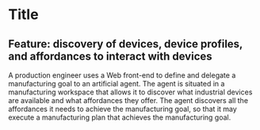 # Title



## Feature: discovery of devices, device profiles, and affordances to interact with devices




A production engineer uses a Web front-end to define and delegate a manufacturing goal to an artificial agent. The agent is situated in a manufacturing workspace that allows it to discover what industrial devices are available and what affordances they offer. The agent discovers all the affordances it needs to achieve the manufacturing goal, so that it may execute a manufacturing plan that achieves the manufacturing goal.

